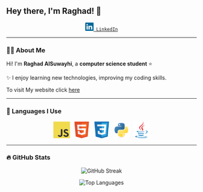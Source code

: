 ## Hey there, I'm Raghad! 👋

<p align="center">
  <code><a href="www.linkedin.com/in/raghad-alsuwayhi-976b38307" title="LinkedIn Profile"><img width="22" src="linkedin.svg"> LinkedIn</a></code>
</p>

---

### 👩‍💻 About Me
Hi! I'm **Raghad AlSuwayhi**, a **computer science student** ⭐

✨ I enjoy learning new technologies, improving my coding skills.

 To visit My website click <a title="my website" href=" https://raghadwebsite.netlify.app/">here</a>

---

### 🧠 Languages I Use
<p align="center">
  <img src="https://github.com/devicons/devicon/blob/master/icons/javascript/javascript-original.svg" title="JavaScript" alt="JavaScript" width="45" height="45"/>&nbsp;
  <img src="https://github.com/devicons/devicon/blob/master/icons/html5/html5-original.svg" title="HTML5" alt="HTML5" width="45" height="45"/>&nbsp;
  <img src="https://github.com/devicons/devicon/blob/master/icons/css3/css3-original.svg" title="CSS3" alt="CSS3" width="45" height="45"/>&nbsp;
  <img src="https://github.com/devicons/devicon/blob/master/icons/python/python-original.svg" title="Python" alt="Python" width="45" height="45"/>&nbsp;
  <img src="https://github.com/devicons/devicon/blob/master/icons/java/java-original.svg" title="Java" alt="Java" width="45" height="45"/>
</p>

---

### 🔥 GitHub Stats
<p align="center">
  <img src="https://github-readme-streak-stats.herokuapp.com?user=RAGHAD-BP&hide_border=true&border_radius=10&background=F8EDE3&ring=B799FF&fire=C89FEB&currStreakNum=6C4AB6&sideNums=6C4AB6&currStreakLabel=6C4AB6&sideLabels=6C4AB6&dates=AE8FBF&excludeDaysLabel=true" alt="GitHub Streak" /> 
</p>

<p align="center">
  <img src="https://github-readme-stats.vercel.app/api/top-langs/?username=RAGHAD-BP&layout=compact&theme=react&border_radius=10" alt="Top Languages"/>
</p>
